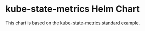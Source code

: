 # kube-state-metrics Helm Chart

This chart is based on the [kube-state-metrics standard example](https://github.com/kubernetes/kube-state-metrics/tree/main/examples/standard).
